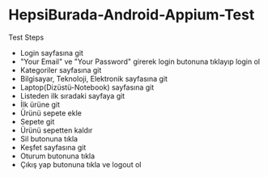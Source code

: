 # HepsiBurada-Android-Appium-Test

Test Steps

* Login sayfasına git
* "Your Email" ve "Your Password" girerek login butonuna tıklayıp login ol
* Kategoriler sayfasına git
* Bilgisayar, Teknoloji, Elektronik sayfasına git
* Laptop(Dizüstü-Notebook) sayfasına git
* Listeden ilk sıradaki sayfaya git
* İlk ürüne git
* Ürünü sepete ekle
* Sepete git
* Ürünü sepetten kaldır
* Sil butonuna tıkla
* Keşfet sayfasına git
* Oturum butonuna tıkla
* Çıkış yap butonuna tıkla ve logout ol
